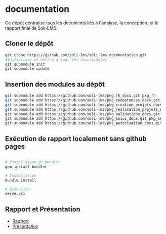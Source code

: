 # documentation

Ce dépôt centralise tous les documents liés à l'analyse, la conception, et le rapport final de Soli-LMS.

## Cloner le dépôt

````bash
git clone https://github.com/soli-lms/soli-lms_documentation.git
#Initialiser et mettre à jour les sous-modules
git submodule init
git submodule update
````

## Insertion des modules au dépôt

````bash
git submodule add https://github.com/soli-lms/pkg_rh_docs.git pkg_rh
git submodule add https://github.com/soli-lms/pkg_competences_docs.git pkg_competences
git submodule add https://github.com/soli-lms/pkg_creation_projets_docs.git pkg_creation_projets
git submodule add https://github.com/soli-lms/pkg_realisation_projets_docs.git pkg_realisation_projets
git submodule add https://github.com/soli-lms/pkg_validations_docs.git pkg_validations
git submodule add https://github.com/soli-lms/pkg_suivi_docs.git pkg_suivi
git submodule add https://github.com/soli-lms/pkg_autorisation_docs.git pkg_autorisation
````


## Exécution de rapport localement sans github pages
 
````bash

# Installation de bundler 
gem install bundler

````

````bash
# Installation
bundle install

# Exécution
serve.ps1
````


## Rapport et Présentation 

- [Rapport](https://soli-lms.github.io/soli-lms_docs/)
- [Présentation](https://soli-lms.github.io/soli-lms_docs/)
